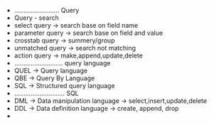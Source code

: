 - ......................... Query
- Query - search
- select query -> search base on field name
- parameter query -> search base on field and value
- crosstab query -> summery/group
- unmatched query -> search not matching 
- action query -> make,append,update,delete
- ........................... query language
- QUEL -> Query language
- QBE -> Query By Language
- SQL -> Structured query language
- ............................ SQL
- DML -> Data manipulation language -> select,insert,update,delete
- DDL -> Data definition language -> create, append, drop
- 